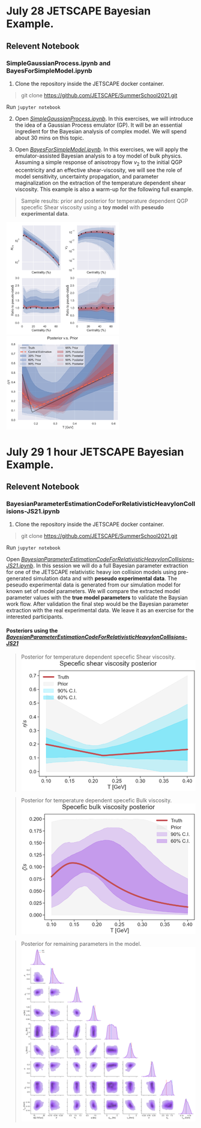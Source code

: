 # July 28 JETSCAPE Bayesian Example.
## Relevent Notebook

### SimpleGaussianProcess.ipynb and BayesForSimpleModel.ipynb
1. Clone the repository inside the JETSCAPE docker container.
>git clone https://github.com/JETSCAPE/SummerSchool2021.git

Run `jupyter notebook`

2. Open *[SimpleGaussianProcess.ipynb](https://github.com/JETSCAPE/SummerSchool2021/blob/master/Jul28_29_BayesianSoftExample/SimpleGaussianProcess.ipynb)*. In this exercises, we will introduce the idea of a Gaussian Process emulator (GP). It will be an essential ingredient for the Bayesian analysis of complex model. We will spend about 30 mins on this topic.



3. Open *[BayesForSimpleModel.ipynb](https://github.com/JETSCAPE/SummerSchool2021/blob/master/Jul28_29_BayesianSoftExample/BayesForSimpleModel.ipynb)*. In this exercises, we will apply the emulator-assisted Bayesian analysis to a toy model of bulk physics. Assuming a simple response of anisotropy flow $v_2$ to the initial QGP eccentricity and an effective shear-viscosity, we will see the role of model sensitivity, uncertainty propagation, and parameter maginalization on the extraction of the temperature dependent shear viscosity. This example is also a warm-up for the following full example.

> Sample results: prior and posterior for temperature dependent QGP specefic Shear viscosity using a **toy model** with **peseudo experimental data**.
<p>
<img src="https://github.com/JETSCAPE/SummerSchool2021/blob/master/Jul28_29_BayesianSoftExample/SimpleBulk/plots/Posterior_validation.png" width="300" />

<img src="https://github.com/JETSCAPE/SummerSchool2021/blob/master/Jul28_29_BayesianSoftExample/SimpleBulk/plots/Posterior_of_eta_s.png" width="300"  />
 </p>

# July 29 1 hour JETSCAPE Bayesian Example.
## Relevent Notebook


### BayesianParameterEstimationCodeForRelativisticHeavyIonCollisions-JS21.ipynb

1. Clone the repository inside the JETSCAPE docker container.
>git clone https://github.com/JETSCAPE/SummerSchool2021.git

Run `jupyter notebook`

Open *[BayesianParameterEstimationCodeForRelativisticHeavyIonCollisions-JS21.ipynb](https://github.com/JETSCAPE/SummerSchool2021/blob/master/Jul28_29_BayesianSoftExample/BayesianParameterEstimationForRelativisticHeavyIonPhysics-JS21.ipynb)*. In this session we will do a full Bayesian parameter extraction for one of the JETSCAPE relativistic heavy ion collision models using pre-generated simulation data and with **peseudo experimental data**. The peseudo experimental data is generated from our simulation model for known set of model parameters. We will compare the extracted model parameter values with the **true model parameters** to validate the Baysian work flow. After validation the final step would be the Bayesian parameter extraction with the real experimental data. We leave it as an exercise for the interested participants. 

#### Posteriors using the *[BayesianParameterEstimationCodeForRelativisticHeavyIonCollisions-JS21](https://github.com/JETSCAPE/SummerSchool2021/blob/master/Jul28_29_BayesianSoftExample/BayesianParameterEstimationForRelativisticHeavyIonPhysics-JS21.ipynb)*


> Posterior for temperature dependent specefic Shear viscosity.
![alt text](https://github.com/JETSCAPE/SummerSchool2021/blob/master/Jul28_29_BayesianSoftExample/Results/FigureFiles/shear_posterior.png)



> Posterior for temperature dependent specefic Bulk viscosity.
![alt text](https://github.com/JETSCAPE/SummerSchool2021/blob/master/Jul28_29_BayesianSoftExample/Results/FigureFiles/bulk_posterior.png)



> Posterior for remaining parameters in the model.
![alt text](https://github.com/JETSCAPE/SummerSchool2021/blob/master/Jul28_29_BayesianSoftExample/Results/FigureFiles/JETSCAPE_bayesWithoutViscosity.png)

